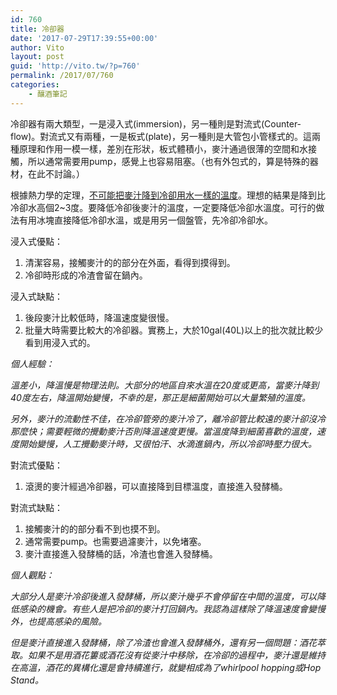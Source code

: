 ```yaml
---
id: 760
title: 冷卻器
date: '2017-07-29T17:39:55+00:00'
author: Vito
layout: post
guid: 'http://vito.tw/?p=760'
permalink: /2017/07/760
categories:
    - 釀酒筆記
---
```


 冷卻器有兩大類型，一是浸入式(immersion)，另一種則是對流式(Counter-flow)。對流式又有兩種，一是板式(plate)，另一種則是大管包小管樣式的。這兩種原理和作用一模一樣，差別在形狀，板式體積小，麥汁通過很薄的空間和水接觸，所以通常需要用pump，感覺上也容易阻塞。（也有外包式的，算是特殊的器材，在此不討論。）

根據熱力學的定理，<span style="text-decoration: underline;">不可能把麥汁降到冷卻用水一樣的溫度</span>。理想的結果是降到比冷卻水高個2~3度。要降低冷卻後麥汁的溫度，一定要降低冷卻水溫度。可行的做法有用冰塊直接降低冷卻水溫，或是用另一個盤管，先冷卻冷卻水。

浸入式優點：

1. 清潔容易，接觸麥汁的的部分在外面，看得到摸得到。
2. 冷卻時形成的冷渣會留在鍋內。

浸入式缺點：

1. 後段麥汁比較低時，降溫速度變很慢。
2. 批量大時需要比較大的冷卻器。實務上，大於10gal(40L)以上的批次就比較少看到用浸入式的。

*個人經驗：*

*溫差小，降溫慢是物理法則。大部分的地區自來水溫在20度或更高，當麥汁降到40度左右，降溫開始變慢，不幸的是，那正是細菌開始可以大量繁殖的溫度。*

*另外，麥汁的流動性不佳，在冷卻管旁的麥汁冷了，離冷卻管比較遠的麥汁卻沒冷那麼快；需要輕微的攪動麥汁否則降溫速度更慢。當溫度降到細菌喜歡的溫度，速度開始變慢，人工攪動麥汁時，又很怕汗、水滴進鍋內，所以冷卻時壓力很大。*

對流式優點：

1. 滾燙的麥汁經過冷卻器，可以直接降到目標溫度，直接進入發酵桶。

對流式缺點：

1. 接觸麥汁的的部分看不到也摸不到。
2. 通常需要pump。也需要過濾麥汁，以免堵塞。
3. 麥汁直接進入發酵桶的話，冷渣也會進入發酵桶。

*個人觀點：*

*大部分人是麥汁冷卻後進入發酵桶，所以麥汁幾乎不會停留在中間的溫度，可以降低感染的機會。有些人是把冷卻的麥汁打回鍋內。我認為這樣除了降溫速度會變慢外，也提高感染的風險。*

*但是麥汁直接進入發酵桶，除了冷渣也會進入發酵桶外，還有另一個問題：酒花萃取。如果不是用酒花簍或酒花沒有從麥汁中移除，在冷卻的過程中，麥汁還是維持在高溫，酒花的異構化還是會持續進行，就變相成為了whirlpool hopping或Hop Stand。*